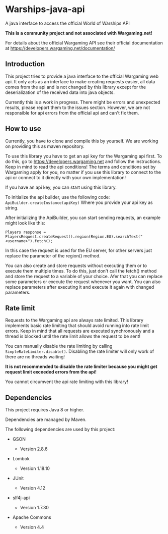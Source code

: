 # Warships-java-api
A java interface to access the official World of Warships API

**This is a community project and not associated with Wargaming.net!**

For details about the official Wargaming API see their official documentation at https://developers.wargaming.net/documentation/

## Introduction

This project tries to provide a java interface to the official Wargaming web api.
It only acts as an interface to make creating requests easier, all data comes from the api and is not changed by this library except for the deserialization of the received data into java objects.

Currently this is a work in progress. There might be errors and unexpected results, please report them to the issues section.
However, we are not responsible for api errors from the official api and can't fix them.

## How to use

Currently, you have to clone and compile this by yourself.
We are working on providing this as maven repository.

To use this library you have to get an api key for the Wargaming api first. 
To do this, go to https://developers.wargaming.net and follow the instructions.
Keep in mind to read the api conditions! 
The terms and conditions set by Wargaming apply for you, no matter if you use this library to connect to the api or connect to it directly with your own implementation!

If you have an api key, you can start using this library.

To initialize the api builder, use the following code:
`ApiBuilder.createInstance(apiKey)`
Where you provide your api key as string.

After initializing the ApiBuilder, you can start sending requests, an example might look like this:

`Players response = PlayersRequest.createRequest().region(Region.EU).searchText("<username>").fetch();`

In this case the request is used for the EU server, for other servers just replace the parameter of the region() method.

You can also create and store requests without executing them or to execute them multiple times.
To do this, just don't call the fetch() method and store the request to a variable of your choice.
Afer that you can replace some parameters or execute the request whenever you want.
You can also replace parameters after executing it and execute it again with changed parameters.

## Rate limit

Requests to the Wargaming api are always rate limited.
This library implements basic rate limiting that should avoid running into rate limit errors.
Keep in mind that all requests are executed synchronously and a thread is blocked until the rate limit allows the request to be sent!

You can manually disable the rate limiting by calling `SimpleRateLimiter.disable()`.
Disabling the rate limiter will only work of there are no threads waiting!

**It is not recommended to disable the rate limiter because you might get request limit exceeded errors from the api!**

You cannot circumvent the api rate limiting with this library!



## Dependencies

This project requires Java 8 or higher.

Dependencies are managed by Maven.

The following dependencies are used by this project:

- GSON
  - Version 2.8.6

- Lombok
  - Version 1.18.10

- JUnit
  - Version 4.12
  
- slf4j-api
  - Version 1.7.30
  
- Apache Commons
  - Version 4.4




